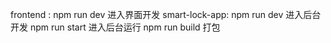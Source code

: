 frontend : npm run dev  进入界面开发
smart-lock-app: npm run dev  进入后台开发
                npm run start  进入后台运行
                npm run build  打包